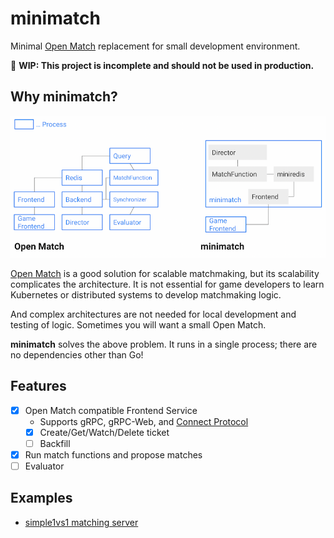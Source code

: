 # minimatch
Minimal [Open Match](https://open-match.dev/) replacement for small development environment.

🚧 **WIP: This project is incomplete and should not be used in production.**

## Why minimatch?

![](./overview.png)

[Open Match](https://open-match.dev/) is a good solution for scalable matchmaking, but its scalability complicates the architecture.
It is not essential for game developers to learn Kubernetes or distributed systems to develop matchmaking logic.

And complex architectures are not needed for local development and testing of logic. Sometimes you will want a small Open Match.

**minimatch** solves the above problem.
It runs in a single process; there are no dependencies other than Go!

## Features

- [x] Open Match compatible Frontend Service
  - Supports gRPC, gRPC-Web, and [Connect Protocol](https://connect.build/docs/protocol)
  - [x] Create/Get/Watch/Delete ticket
  - [ ] Backfill
- [x] Run match functions and propose matches
- [ ] Evaluator

## Examples

- [simple1vs1 matching server](./examples/simple1vs1/simple1vs1.go)
